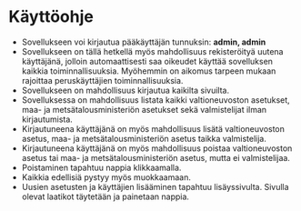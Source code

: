 # Käyttöohje

* Sovellukseen voi kirjautua pääkäyttäjän tunnuksin: **admin, admin**
* Sovellukseen on tällä hetkellä myös mahdollisuus rekisteröityä uutena käyttäjänä, jolloin automaattisesti saa 
oikeudet käyttää sovelluksen kaikkia toiminnallisuuksia. Myöhemmin on aikomus tarpeen mukaan rajoittaa 
peruskäyttäjien toiminnallisuuksia.
* Sovellukseen on mahdollisuus kirjautua kaikilta sivuilta.
* Sovelluksessa on mahdollisuus listata kaikki valtioneuvoston asetukset, maa- ja metsätalousministeriön 
asetukset sekä valmistelijat ilman kirjautumista.
* Kirjautuneena käyttäjänä on myös mahdollisuus lisätä valtioneuvoston asetus, maa- ja metsätalousministeriön 
asetus taikka valmistelija.
* Kirjautuneena käyttäjänä on myös mahdollisuus poistaa valtioneuvoston asetus tai maa- ja metsätalousministeriön 
asetus, mutta ei valmistelijaa.
* Poistaminen tapahtuu nappia klikkaamalla.
* Kaikkia edellisiä pystyy myös muokkaamaan.
* Uusien asetusten ja käyttäjien lisääminen tapahtuu lisäyssivulta. Sivulla olevat laatikot täytetään ja painetaan nappia.

